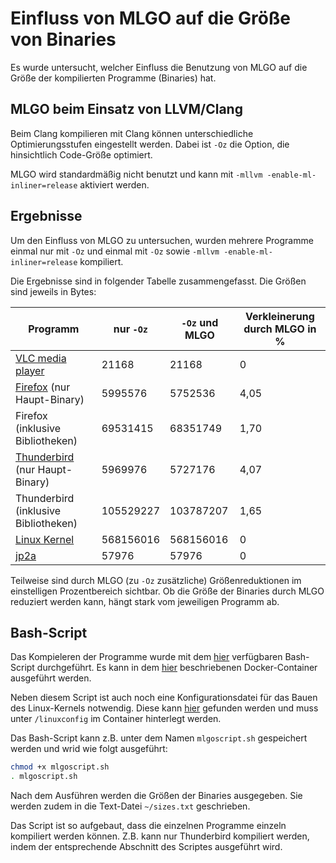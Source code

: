 # Einfluss von MLGO auf die Größe von Binaries

Es wurde untersucht, welcher Einfluss die Benutzung von MLGO auf die Größe der kompilierten Programme (Binaries) hat.

## MLGO beim Einsatz von LLVM/Clang

Beim Clang kompilieren mit Clang können unterschiedliche Optimierungsstufen eingestellt werden. Dabei ist `-Oz` die Option, die hinsichtlich Code-Größe optimiert.

MLGO wird standardmäßig nicht benutzt und kann mit `-mllvm -enable-ml-inliner=release` aktiviert werden.

## Ergebnisse

Um den Einfluss von MLGO zu untersuchen, wurden mehrere Programme einmal nur mit `-Oz` und einmal mit `-Oz` sowie `-mllvm -enable-ml-inliner=release` kompiliert.

Die Ergebnisse sind in folgender Tabelle zusammengefasst. Die Größen sind jeweils in Bytes:

| Programm                                                             | nur `-Oz` | `-Oz` und MLGO | Verkleinerung durch MLGO in % |
| -------------------------------------------------------------------- | --------- | -------------- | ----------------------------- |
| [VLC media player](https://www.videolan.org/vlc/)                    | 21168     | 21168          | 0                             |
| [Firefox](https://www.mozilla.org/en-US/firefox/) (nur Haupt-Binary) | 5995576   | 5752536        | 4,05                          |
| Firefox (inklusive Bibliotheken)                                     | 69531415  | 68351749       | 1,70                          |
| [Thunderbird](https://www.thunderbird.net/) (nur Haupt-Binary)       | 5969976   | 5727176        | 4,07                          |
| Thunderbird (inklusive Bibliotheken)                                 | 105529227 | 103787207      | 1,65                          |
| [Linux Kernel](https://www.kernel.org/)                              | 568156016 | 568156016      | 0                             |
| [jp2a](https://github.com/Talinx/jp2a)                               | 57976     | 57976          | 0                             |

Teilweise sind durch MLGO (zu `-Oz` zusätzliche) Größenreduktionen im einstelligen Prozentbereich sichtbar. Ob die Größe der Binaries durch MLGO reduziert werden kann, hängt stark vom jeweiligen Programm ab.

## Bash-Script

Das Kompieleren der Programme wurde mit dem [hier](https://github.com/mwithoeft/SGSE22/blob/main/praktikum/reinsch_raitzig/mlgoscript.sh) verfügbaren Bash-Script durchgeführt. Es kann in dem [hier](praktikum/reinsch_raitzig/llvm-compile.md#Bauen-mit-Docker) beschriebenen Docker-Container ausgeführt werden.

Neben diesem Script ist auch noch eine Konfigurationsdatei für das Bauen des Linux-Kernels notwendig. Diese kann [hier](https://github.com/mwithoeft/SGSE22/blob/main/praktikum/reinsch_raitzig/linuxconfig) gefunden werden und muss unter `/linuxconfig` im Container hinterlegt werden.

Das Bash-Script kann z.B. unter dem Namen `mlgoscript.sh` gespeichert werden und wrid wie folgt ausgeführt:
```bash
chmod +x mlgoscript.sh
. mlgoscript.sh
```

Nach dem Ausführen werden die Größen der Binaries ausgegeben. Sie werden zudem in die Text-Datei `~/sizes.txt` geschrieben.

Das Script ist so aufgebaut, dass die einzelnen Programme einzeln kompiliert werden können. Z.B. kann nur Thunderbird kompiliert werden, indem der entsprechende Abschnitt des Scriptes ausgeführt wird.
